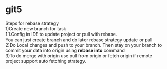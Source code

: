 # git5
<b4>Steps for rebase strategy</b4><br>
1)Create new branch for task<br>
1.1.Config in IDE to update project or pull with rebase.<br>You can just create branch and do later rebase strategy update or pull<br>
2)Do Local changes and push to your branch. Then stay on your branch  to commit your data into origin using <b>rebase into</b> command<br>
3)To do merge with origin use pull from origin or fetch origin if remote project support auto fetching strategy.


